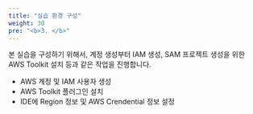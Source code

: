 ```yaml
---
title: "실습 환경 구성"
weight: 30
pre: "<b>3. </b>"
---
```


본 실습을 구성하기 위해서, 계정 생성부터 IAM 생성, SAM 프로젝트 생성을 위한 AWS Toolkit 설치 등과 같은 작업을 진행합니다.
* AWS 계정 및 IAM 사용자 생성
* AWS Toolkit 플러그인 설치 
* IDE에 Region 정보 및 AWS Crendential 정보 설정
